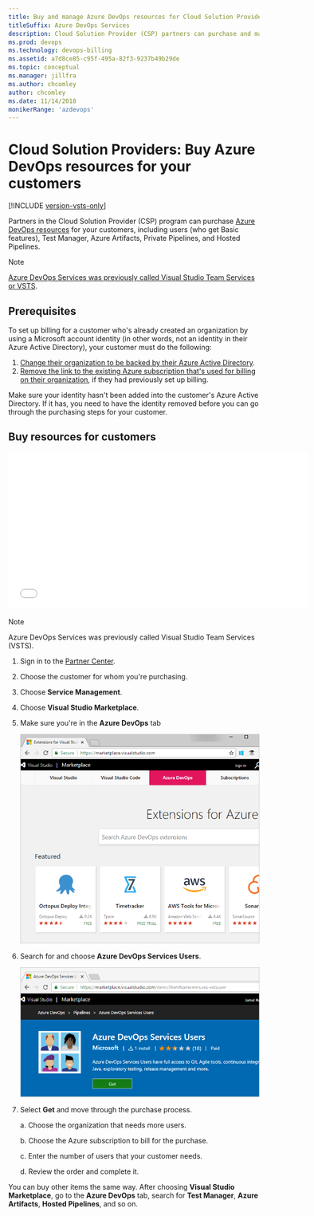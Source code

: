 ```yaml
---
title: Buy and manage Azure DevOps resources for Cloud Solution Providers
titleSuffix: Azure DevOps Services
description: Cloud Solution Provider (CSP) partners can purchase and manage resources in Azure DevOps for customers
ms.prod: devops
ms.technology: devops-billing
ms.assetid: a7d8ce85-c95f-495a-82f3-9237b49b29de
ms.topic: conceptual
ms.manager: jillfra
ms.author: chcomley
author: chcomley
ms.date: 11/14/2018
monikerRange: 'azdevops'
---
```

# Cloud Solution Providers: Buy Azure DevOps resources for your customers

[!INCLUDE [version-vsts-only](../../../_shared/version-vsts-only.md)]

Partners in the Cloud Solution Provider (CSP) program can purchase [Azure DevOps resources](https://visualstudio.microsoft.com/team-services/pricing) for
your customers, including users (who get Basic features), Test Manager, Azure Artifacts, Private Pipelines, and
Hosted Pipelines.

>[!Note]
>[Azure DevOps Services was previously called Visual Studio Team Services or VSTS](../../../user-guide/what-happened-vsts.md).

## Prerequisites

To set up billing for a customer who's already created an organization by using a Microsoft account identity
(in other words, not an identity in their Azure Active Directory), your customer must do the following:

1. [Change their organization to be backed by their Azure Active Directory](../../accounts/access-with-azure-ad.md).
2. [Remove the link to the existing Azure subscription that's used for billing on their organization](../change-azure-subscription.md), if they had previously set up billing.

Make sure your identity hasn't been added into the customer's Azure Active Directory. If it has, you need to have the identity removed before you can go through the purchasing steps for your customer.

## Buy resources for customers

<iframe src="//channel9.msdn.com/Shows/Visual-Studio-for-CSP-Partners/CSP-How-to-buy-VSTS/player" width="600" height="315" allowFullScreen="true" frameBorder="0"></iframe>

>[!Note]
>Azure DevOps Services was previously called Visual Studio Team Services (VSTS).

1. Sign in to the [Partner Center](https://partnercenter.microsoft.com).
2. Choose the customer for whom you're purchasing.
3. Choose **Service Management**.
4. Choose **Visual Studio Marketplace**.
5. Make sure you're in the **Azure DevOps** tab

   ![Visual Studio Marketplace, Azure DevOps](../_img/_shared/extensions-marketplace.png)

6. Search for and choose **Azure DevOps Services Users**.

   ![Marketplace, Azure DevOps Services Users](../_img/buy-more-basic-access/marketplace-choose-get.png)

7. Select **Get** and move through the purchase process.
    
    a. Choose the organization that needs more users.

    b. Choose the Azure subscription to bill for the purchase.
    
    c. Enter the number of users that your customer needs.
    
    d. Review the order and complete it.

You can buy other items the same way. After choosing **Visual Studio Marketplace**, go to the **Azure DevOps** tab, search for **Test Manager**, **Azure Artifacts**, **Hosted Pipelines**, and so on.
